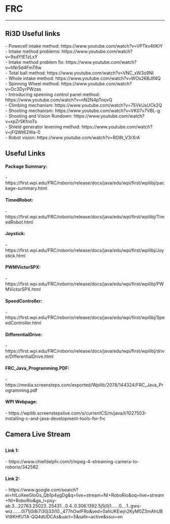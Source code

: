 # FRC
<hr>

 <h2>Ri3D Useful links</h2>
 - Powecell intake method: https://www.youtube.com/watch?v=VPTkv4tlKIY<br>
 - Intake method problems: https://www.youtube.com/watch?v=9sdYtE1zLxY<br>
 - Intake method problem fix: https://www.youtube.com/watch?v=hNr5d4FmT6w<br>
 - Total ball method: https://www.youtube.com/watch?v=VNC_xW3o9NI<br>
 - Whole intake method: https://www.youtube.com/watch?v=WOs26BJlf4Q<br>
 - Spinning Wheel method: https://www.youtube.com/watch?v=Oc3DyrPWzas<br>
 - Introducing speening control panel method: https://www.youtube.com/watch?v=nN2N4pTnovQ<br>
 - Climbing mechanism: https://www.youtube.com/watch?v=75VkUsUCk2Q<br>
 - Shooting mechanism: https://www.youtube.com/watch?v=VK07v7VBL-g<br>
 - Shooting and Vision Rundown: https://www.youtube.com/watch?v=xpZr5KfnoTs<br>
 - Shield generator levening method: https://www.youtube.com/watch?v=jFQWt62Wa-0<br>
 - Robot vision: https://www.youtube.com/watch?v=RO8t_V3rXrA<br>


<h2>Useful Links</h2>
<h4>Package Summary:</h4>
 - https://first.wpi.edu/FRC/roborio/release/docs/java/edu/wpi/first/wpilibj/package-summary.html
<h4>TimedRobot:</h4>
 - https://first.wpi.edu/FRC/roborio/release/docs/java/edu/wpi/first/wpilibj/TimedRobot.html
<h4>Joystick:</h4>
 - https://first.wpi.edu/FRC/roborio/release/docs/java/edu/wpi/first/wpilibj/Joystick.html
<h4>PWMVictorSPX:</h4>
 - https://first.wpi.edu/FRC/roborio/release/docs/java/edu/wpi/first/wpilibj/PWMVictorSPX.html
<h4>SpeedController:</h4>
 - https://first.wpi.edu/FRC/roborio/release/docs/java/edu/wpi/first/wpilibj/SpeedController.html
<h4>DifferentialDrive:</h4>
 - https://first.wpi.edu/FRC/roborio/release/docs/java/edu/wpi/first/wpilibj/drive/DifferentialDrive.html
<h4>FRC_Java_Programming.PDF:</h4>
 - https://media.screensteps.com/exported/Wpilib/2078/144324/FRC_Java_Programming.pdf
<h4>WPI Webpage:</h4>
 - https://wpilib.screenstepslive.com/s/currentCS/m/java/l/1027503-installing-c-and-java-development-tools-for-frc

<h2>Camera Live Stream<h2>
<h4>Link 1:</h4>
  - https://www.chiefdelphi.com/t/mpeg-4-streaming-camera-to-roborio/342582
  <h4>Link 2:</h4>
    - https://www.google.com/search?ei=hILoXeeGIoGs_Qb1p4ygDg&q=live+stream+NI+RoboRio&oq=live+stream+NI+RoboRio&gs_l=psy-ab.3...22763.25023..25431...0.4..0.306.1392.5j5j0j1......0....1..gws-wiz.......0i71j0i8i7i30j33i10._477hOwIFRo&ved=0ahUKEwjn2KyM0Z3mAhUBVt8KHfUTA-QQ4dUDCAs&uact=5&safe=active&ssui=on
 
